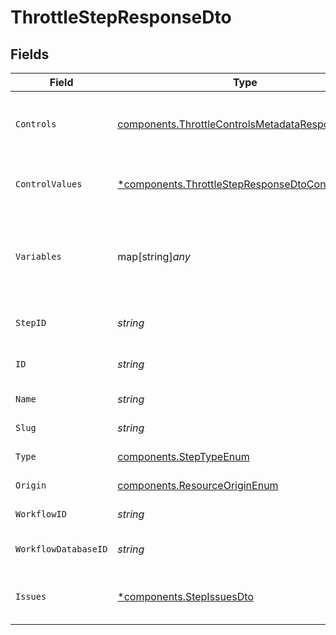 # ThrottleStepResponseDto


## Fields

| Field                                                                                                               | Type                                                                                                                | Required                                                                                                            | Description                                                                                                         |
| ------------------------------------------------------------------------------------------------------------------- | ------------------------------------------------------------------------------------------------------------------- | ------------------------------------------------------------------------------------------------------------------- | ------------------------------------------------------------------------------------------------------------------- |
| `Controls`                                                                                                          | [components.ThrottleControlsMetadataResponseDto](../../models/components/throttlecontrolsmetadataresponsedto.md)    | :heavy_check_mark:                                                                                                  | Controls metadata for the throttle step                                                                             |
| `ControlValues`                                                                                                     | [*components.ThrottleStepResponseDtoControlValues](../../models/components/throttlestepresponsedtocontrolvalues.md) | :heavy_minus_sign:                                                                                                  | Control values for the throttle step                                                                                |
| `Variables`                                                                                                         | map[string]*any*                                                                                                    | :heavy_check_mark:                                                                                                  | JSON Schema for variables, follows the JSON Schema standard                                                         |
| `StepID`                                                                                                            | *string*                                                                                                            | :heavy_check_mark:                                                                                                  | Unique identifier of the step                                                                                       |
| `ID`                                                                                                                | *string*                                                                                                            | :heavy_check_mark:                                                                                                  | Database identifier of the step                                                                                     |
| `Name`                                                                                                              | *string*                                                                                                            | :heavy_check_mark:                                                                                                  | Name of the step                                                                                                    |
| `Slug`                                                                                                              | *string*                                                                                                            | :heavy_check_mark:                                                                                                  | Slug of the step                                                                                                    |
| `Type`                                                                                                              | [components.StepTypeEnum](../../models/components/steptypeenum.md)                                                  | :heavy_check_mark:                                                                                                  | Type of the step                                                                                                    |
| `Origin`                                                                                                            | [components.ResourceOriginEnum](../../models/components/resourceoriginenum.md)                                      | :heavy_check_mark:                                                                                                  | Origin of the layout                                                                                                |
| `WorkflowID`                                                                                                        | *string*                                                                                                            | :heavy_check_mark:                                                                                                  | Workflow identifier                                                                                                 |
| `WorkflowDatabaseID`                                                                                                | *string*                                                                                                            | :heavy_check_mark:                                                                                                  | Workflow database identifier                                                                                        |
| `Issues`                                                                                                            | [*components.StepIssuesDto](../../models/components/stepissuesdto.md)                                               | :heavy_minus_sign:                                                                                                  | Issues associated with the step                                                                                     |